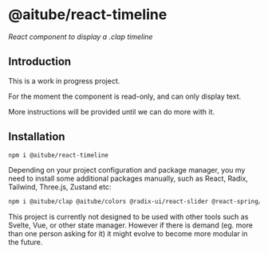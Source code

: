# @aitube/react-timeline

*React component to display a .clap timeline*

## Introduction

This is a work in progress project.

For the moment the component is read-only, and can only display text.

More instructions will be provided until we can do more with it.

## Installation

```bash
npm i @aitube/react-timeline
```

Depending on your project configuration and package manager, you my need to install some additional packages manually, such as React, Radix, Tailwind, Three.js, Zustand etc:

```bash
npm i @aitube/clap @aitube/colors @radix-ui/react-slider @react-spring/three @react-spring/types @react-three/drei @react-three/fiber @types/react @types/react-dom react react-dom tailwindcss three typescript zustand
```

This project is currently not designed to be used with other tools such as Svelte, Vue, or other state manager. However if there is demand (eg. more than one person asking for it) it might evolve to become more modular in the future.